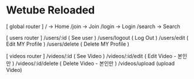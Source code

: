 # Wetube Reloaded

[ global router ]
/ -> Home
/join -> Join
/login -> Login
/search -> Search

[ users router ]
/users/:id ( See user )
/users/logout ( Log Out )
/users/edit ( Edit MY Profile )
/users/delete ( Delete MY Profile )

[ videos router ]
/videos/:id ( See Video )
/videos/:id/edit ( Edit Video - 본인만 )
/videos/:id/delete ( Delete Video - 본인만 )
/videos/upload (upload Video)
